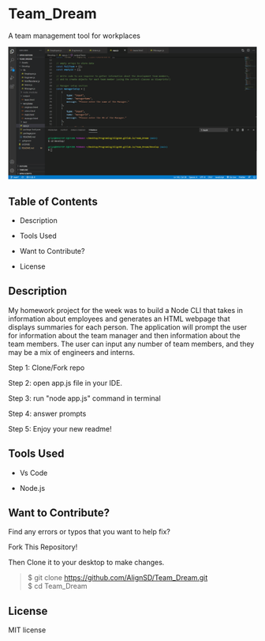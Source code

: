 # Team_Dream
A team management tool for workplaces


![Portforlio screen shot](/Assets/Team_Dream_Video_Hi_Fidelity.gif)


## Table of Contents

* Description

* Tools Used

* Want to Contribute?

* License

## Description

My homework project for the week was to build a Node CLI that takes in information about employees and generates an HTML webpage that displays summaries for each person. The application will prompt the user for information about the team manager and then information about the team members. The user can input any number of team members, and they may be a mix of engineers and interns.

Step 1: Clone/Fork repo

Step 2: open app.js file in your IDE.

Step 3: run "node app.js" command in terminal

Step 4: answer prompts

Step 5: Enjoy your new readme!

## Tools Used

* Vs Code

* Node.js

## Want to Contribute?

Find any errors or typos that you want to help fix?

Fork This Repository!

Then Clone it to your desktop to make changes.

> $ git clone https://github.com/AlignSD/Team_Dream.git<br>
> $ cd Team_Dream

## License

MIT license
